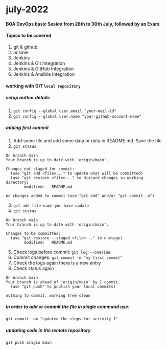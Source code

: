 # july-2022
#### BOA DevOps basic Sesion from 28th to 30th July, followed by an Exam
#### Topics to be covered
1. git & github
2. ansible
3. Jenkins
4. Jenkins & Git Integration
5. Jenkins & GitHub Integration
5. Jenkins & Ansible Integration

#### working with GIT `local repository`
##### setup author details
1. `git config --global user.email "your-mail-id"`
2. `git config --global user.name "your-github-account-name"`

##### adding first commit
1. Add some file and add some data or data in README.md. Save the file
2. `git status`
```
On branch main
Your branch is up to date with 'origin/main'.

Changes not staged for commit:
  (use "git add <file>..." to update what will be committed)
  (use "git restore <file>..." to discard changes in working directory)
        modified:   README.md

no changes added to commit (use "git add" and/or "git commit -a")
```
3. `git add file-name-you-have-update`
4. `git status`
```
On branch main
Your branch is up to date with 'origin/main'.

Changes to be committed:
  (use "git restore --staged <file>..." to unstage)
        modified:   README.md
```
5. Check logs before commit: `git log --oneline`
6. Commit changes: `git commit -m "my first commit"`
6. Check the logs again there is a new entry
6. Check status again
```
On branch main
Your branch is ahead of 'origin/main' by 1 commit.
  (use "git push" to publish your local commits)

nothing to commit, working tree clean
```
##### In order to add or commit the file in single command use:
```
git commit -am "updated the steps for activity 1"
```
##### updating code in the remote repository
```
git push origin main
```